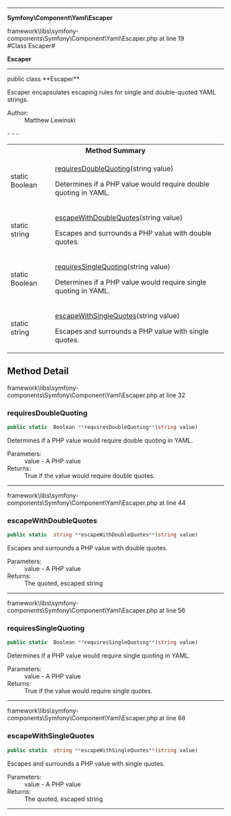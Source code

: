 - - -

**Symfony\Component\Yaml\Escaper**
<div class="location">framework\libs\symfony-components\Symfony\Component\Yaml\Escaper.php at line 19</div>
#Class Escaper#

**Escaper**


- - -

<p class="signature">public  class **Escaper**</p>

<div class="comment" id="overview_description"><p>Escaper encapsulates escaping rules for single and double-quoted
YAML strings.</p></div>

<dl>
<dt>Author:</dt>
<dd>Matthew Lewinski <matthew@lewinski.org></dd>
</dl>
- - -

<table id="summary_method">
<tr><th colspan="2">Method Summary</th></tr>
<tr>
<td class="type">static  Boolean</td>
<td class="description"><p class="name"><a href="#requiresDoubleQuoting">requiresDoubleQuoting</a>(string value)</p><p class="description">Determines if a PHP value would require double quoting in YAML.</p></td>
</tr>
<tr>
<td class="type">static  string</td>
<td class="description"><p class="name"><a href="#escapeWithDoubleQuotes">escapeWithDoubleQuotes</a>(string value)</p><p class="description">Escapes and surrounds a PHP value with double quotes.</p></td>
</tr>
<tr>
<td class="type">static  Boolean</td>
<td class="description"><p class="name"><a href="#requiresSingleQuoting">requiresSingleQuoting</a>(string value)</p><p class="description">Determines if a PHP value would require single quoting in YAML.</p></td>
</tr>
<tr>
<td class="type">static  string</td>
<td class="description"><p class="name"><a href="#escapeWithSingleQuotes">escapeWithSingleQuotes</a>(string value)</p><p class="description">Escapes and surrounds a PHP value with single quotes.</p></td>
</tr>
</table>

<h2 id="detail_method">Method Detail</h2>
<div class="location">framework\libs\symfony-components\Symfony\Component\Yaml\Escaper.php at line 32</div>
<h3 id="requiresDoubleQuoting()">requiresDoubleQuoting</h3>

```php
public static  Boolean **requiresDoubleQuoting**(string value)
```
<div class="details">
<p>Determines if a PHP value would require double quoting in YAML.</p><dl>
<dt>Parameters:</dt>
<dd>value - A PHP value</dd>
<dt>Returns:</dt>
<dd>True if the value would require double quotes.</dd>
</dl>
</div>

- - -

<div class="location">framework\libs\symfony-components\Symfony\Component\Yaml\Escaper.php at line 44</div>
<h3 id="escapeWithDoubleQuotes()">escapeWithDoubleQuotes</h3>

```php
public static  string **escapeWithDoubleQuotes**(string value)
```
<div class="details">
<p>Escapes and surrounds a PHP value with double quotes.</p><dl>
<dt>Parameters:</dt>
<dd>value - A PHP value</dd>
<dt>Returns:</dt>
<dd>The quoted, escaped string</dd>
</dl>
</div>

- - -

<div class="location">framework\libs\symfony-components\Symfony\Component\Yaml\Escaper.php at line 56</div>
<h3 id="requiresSingleQuoting()">requiresSingleQuoting</h3>

```php
public static  Boolean **requiresSingleQuoting**(string value)
```
<div class="details">
<p>Determines if a PHP value would require single quoting in YAML.</p><dl>
<dt>Parameters:</dt>
<dd>value - A PHP value</dd>
<dt>Returns:</dt>
<dd>True if the value would require single quotes.</dd>
</dl>
</div>

- - -

<div class="location">framework\libs\symfony-components\Symfony\Component\Yaml\Escaper.php at line 68</div>
<h3 id="escapeWithSingleQuotes()">escapeWithSingleQuotes</h3>

```php
public static  string **escapeWithSingleQuotes**(string value)
```
<div class="details">
<p>Escapes and surrounds a PHP value with single quotes.</p><dl>
<dt>Parameters:</dt>
<dd>value - A PHP value</dd>
<dt>Returns:</dt>
<dd>The quoted, escaped string</dd>
</dl>
</div>

- - -

